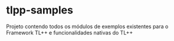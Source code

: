 # tlpp-samples

Projeto contendo todos os módulos de exemplos existentes para o Framework TL++ e funcionalidades nativas do TL++
